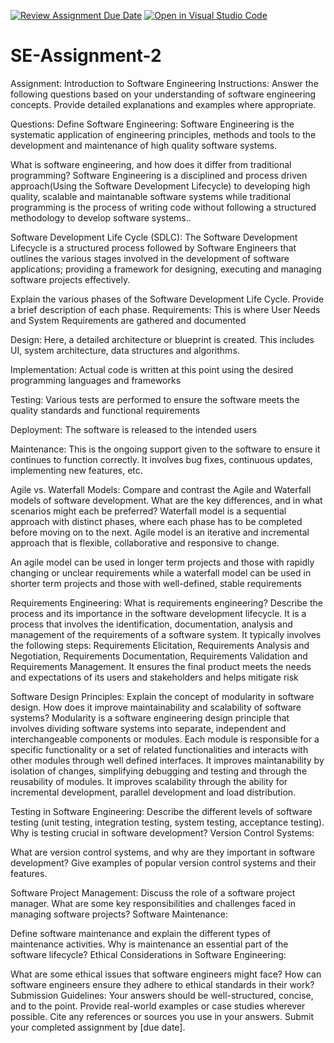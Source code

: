 [![Review Assignment Due Date](https://classroom.github.com/assets/deadline-readme-button-24ddc0f5d75046c5622901739e7c5dd533143b0c8e959d652212380cedb1ea36.svg)](https://classroom.github.com/a/-ucQIGTc)
[![Open in Visual Studio Code](https://classroom.github.com/assets/open-in-vscode-718a45dd9cf7e7f842a935f5ebbe5719a5e09af4491e668f4dbf3b35d5cca122.svg)](https://classroom.github.com/online_ide?assignment_repo_id=15245829&assignment_repo_type=AssignmentRepo)
# SE-Assignment-2
Assignment: Introduction to Software Engineering
Instructions:
Answer the following questions based on your understanding of software engineering concepts. Provide detailed explanations and examples where appropriate.

Questions:
Define Software Engineering:
Software Engineering is the systematic application of engineering principles, methods and tools to the development and maintenance of high quality software systems.

What is software engineering, and how does it differ from traditional programming?
Software Engineering is a disciplined and process driven approach(Using the Software Development Lifecycle) to developing high quality, scalable and maintanable software systems while traditional programming is the process of writing code without following a structured methodology to develop software systems..

Software Development Life Cycle (SDLC):
The Software Development Lifecycle is a structured process followed by Software Engineers that outlines the various stages involved in the development of software applications; providing a framework for designing, executing and managing software projects effectively.

Explain the various phases of the Software Development Life Cycle. Provide a brief description of each phase.
Requirements: This is where User Needs and System Requirements are gathered and documented

Design: Here, a detailed architecture or blueprint is created. This includes UI, system architecture, data structures and algorithms.

Implementation: Actual code is written at this point using the desired programming languages and frameworks

Testing: Various tests are performed to ensure the software meets the quality standards and functional requirements

Deployment: The software is released to the intended users

Maintenance: This is the ongoing support given to the software to ensure it continues to function correctly. It involves bug fixes, continuous updates, implementing new features, etc.

Agile vs. Waterfall Models:
Compare and contrast the Agile and Waterfall models of software development. What are the key differences, and in what scenarios might each be preferred?
Waterfall model is a sequential approach with distinct phases, where each phase has to be completed before moving on to the next. Agile model is an iterative and incremental approach that is flexible, collaborative and responsive to change. 

An agile model can be used in longer term projects and those with rapidly changing or unclear requirements while a waterfall model can be used in shorter term projects and those with well-defined, stable requirements

Requirements Engineering:
What is requirements engineering? Describe the process and its importance in the software development lifecycle.
It is a process that involves the identification, documentation, analysis and management of the requirements of a software system. It typically involves the following steps: Requirements Elicitation, Requirements Analysis and Negotiation, Requirements Documentation, Requirements Validation and Requirements Management. It ensures the final product meets the needs and expectations of its users and stakeholders and helps mitigate risk

Software Design Principles:
Explain the concept of modularity in software design. How does it improve maintainability and scalability of software systems?
Modularity is a software engineering design principle that involves dividing software systems into separate, independent and interchangeable components or modules. Each module is responsible for a specific functionality or a set of related functionalities and interacts with other modules through well defined interfaces.
It improves maintanability by isolation of changes, simplifying debugging and testing and through the reusability of modules.
It improves scalability through the ability for incremental development,  parallel development and load distribution.

Testing in Software Engineering:
Describe the different levels of software testing (unit testing, integration testing, system testing, acceptance testing). Why is testing crucial in software development?
Version Control Systems:

What are version control systems, and why are they important in software development? Give examples of popular version control systems and their features.

Software Project Management:
Discuss the role of a software project manager. What are some key responsibilities and challenges faced in managing software projects?
Software Maintenance:

Define software maintenance and explain the different types of maintenance activities. Why is maintenance an essential part of the software lifecycle?
Ethical Considerations in Software Engineering:

What are some ethical issues that software engineers might face? How can software engineers ensure they adhere to ethical standards in their work?
Submission Guidelines:
Your answers should be well-structured, concise, and to the point.
Provide real-world examples or case studies wherever possible.
Cite any references or sources you use in your answers.
Submit your completed assignment by [due date].
